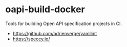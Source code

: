 # oapi-build-docker

Tools for building Open API specification projects in CI.

* https://github.com/adrienverge/yamllint
* https://speccy.io/
